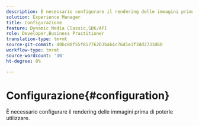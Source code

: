 ```yaml
---
description: È necessario configurare il rendering delle immagini prima di poterle utilizzare.
solution: Experience Manager
title: Configurazione
feature: Dynamic Media Classic,SDK/API
role: Developer,Business Practitioner
translation-type: tm+mt
source-git-commit: d0bc88f55f857762b3bab4c76d1e3f3dd2733d60
workflow-type: tm+mt
source-wordcount: '30'
ht-degree: 0%

---
```



# Configurazione{#configuration}

È necessario configurare il rendering delle immagini prima di poterle utilizzare.

